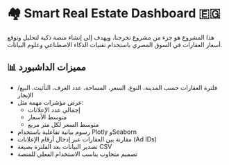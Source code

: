 # 🏘️ Smart Real Estate Dashboard 🇪🇬

هذا المشروع هو جزء من مشروع تخرجنا، ويهدف إلى إنشاء منصة ذكية لتحليل وتوقع أسعار العقارات في السوق المصري باستخدام تقنيات الذكاء الاصطناعي وعلوم البيانات.

## 📊 مميزات الداشبورد

- فلترة العقارات حسب المدينة، النوع، السعر، المساحة، عدد الغرف، التأثيث، البيع/الإيجار
- عرض مؤشرات مهمة مثل:
  - إجمالي عدد الإعلانات
  - متوسط الأسعار
  - متوسط السعر لكل متر مربع
- رسوم بيانية تفاعلية باستخدام Plotly وSeaborn
- مقارنة بين العقارات عبر إدخال أرقام الإعلانات (Ad IDs)
- تصدير البيانات بعد الفلترة بصيغة CSV
- تصميم متجاوب يناسب الاستخدام الفعلي للمنصة

